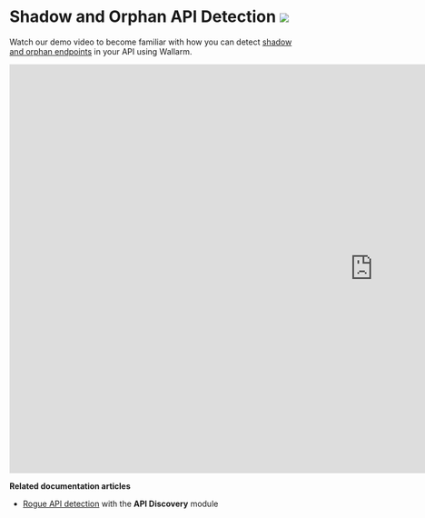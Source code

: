 # Shadow and Orphan API Detection <a href="../../about-wallarm/subscription-plans/#waap-advanced-api-security"><img src="../../images/api-security-tag.svg" style="border: none;"></a>

Watch our demo video to become familiar with how you can detect [shadow and orphan endpoints](../api-discovery/rogue-api.md) in your API using Wallarm.

<div class="video-wrapper">
  <iframe width="1280" height="720" src="https://www.youtube.com/embed/HOWfCFdxo-Y" title="YouTube video player" frameborder="0" allow="accelerometer; autoplay; clipboard-write; encrypted-media; gyroscope; picture-in-picture; web-share" allowfullscreen></iframe>
</div>

**Related documentation articles**

* [Rogue API detection](../api-discovery/rogue-api.md) with the **API Discovery** module
